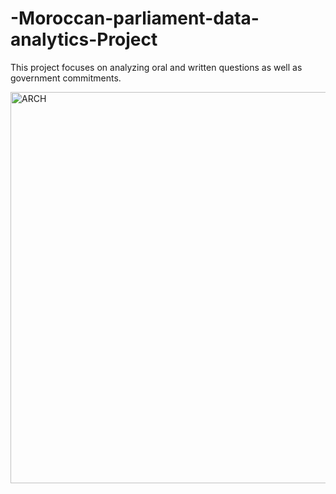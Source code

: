 # -Moroccan-parliament-data-analytics-Project
This project focuses on analyzing oral and written questions as well as government commitments.

<img width="626" alt="ARCH" src="https://github.com/SE-Khalil75/-Moroccan-parliament-data-analytics-Project/assets/87024181/f4aa3637-43c9-4f0c-84db-3596ce171681">
